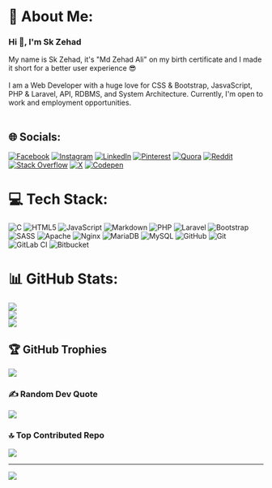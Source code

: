 # 💫 About Me:
<h3 align="left">Hi 👋, I'm Sk Zehad</h3>

My name is Sk Zehad, it's "Md Zehad Ali" on my birth certificate and I made it short for a better user experience 😎<br><br>I am a Web Developer with a huge love for CSS & Bootstrap, JasvaScript, PHP & Laravel, API, RDBMS, and System Architecture. Currently, I'm open to work and employment opportunities.<br><br>


## 🌐 Socials:
[![Facebook](https://img.shields.io/badge/Facebook-%231877F2.svg?logo=Facebook&logoColor=white)](https://facebook.com/sehabkhanzehad) [![Instagram](https://img.shields.io/badge/Instagram-%23E4405F.svg?logo=Instagram&logoColor=white)](https://instagram.com/sehabkhanzehad) [![LinkedIn](https://img.shields.io/badge/LinkedIn-%230077B5.svg?logo=linkedin&logoColor=white)](https://linkedin.com/in/sehabkhanzehad) [![Pinterest](https://img.shields.io/badge/Pinterest-%23E60023.svg?logo=Pinterest&logoColor=white)](https://pinterest.com/sehabkhanzehad) [![Quora](https://img.shields.io/badge/Quora-%23B92B27.svg?logo=Quora&logoColor=white)](https://quora.com/profile/sehabkhanzehad) [![Reddit](https://img.shields.io/badge/Reddit-%23FF4500.svg?logo=Reddit&logoColor=white)](https://reddit.com/user/sehabkhanzehad) [![Stack Overflow](https://img.shields.io/badge/-Stackoverflow-FE7A16?logo=stack-overflow&logoColor=white)](https://stackoverflow.com/users/sehabkhanzehad) [![X](https://img.shields.io/badge/X-black.svg?logo=X&logoColor=white)](https://x.com/sehabkhanzehad) [![Codepen](https://img.shields.io/badge/Codepen-000000?style=for-the-badge&logo=codepen&logoColor=white)](https://codepen.io/sehabkhanzehad) 

# 💻 Tech Stack:
![C](https://img.shields.io/badge/c-%2300599C.svg?style=for-the-badge&logo=c&logoColor=white) ![HTML5](https://img.shields.io/badge/html5-%23E34F26.svg?style=for-the-badge&logo=html5&logoColor=white) ![JavaScript](https://img.shields.io/badge/javascript-%23323330.svg?style=for-the-badge&logo=javascript&logoColor=%23F7DF1E) ![Markdown](https://img.shields.io/badge/markdown-%23000000.svg?style=for-the-badge&logo=markdown&logoColor=white) ![PHP](https://img.shields.io/badge/php-%23777BB4.svg?style=for-the-badge&logo=php&logoColor=white) ![Laravel](https://img.shields.io/badge/laravel-%23FF2D20.svg?style=for-the-badge&logo=laravel&logoColor=white) ![Bootstrap](https://img.shields.io/badge/bootstrap-%238511FA.svg?style=for-the-badge&logo=bootstrap&logoColor=white) ![SASS](https://img.shields.io/badge/SASS-hotpink.svg?style=for-the-badge&logo=SASS&logoColor=white) ![Apache](https://img.shields.io/badge/apache-%23D42029.svg?style=for-the-badge&logo=apache&logoColor=white) ![Nginx](https://img.shields.io/badge/nginx-%23009639.svg?style=for-the-badge&logo=nginx&logoColor=white) ![MariaDB](https://img.shields.io/badge/MariaDB-003545?style=for-the-badge&logo=mariadb&logoColor=white) ![MySQL](https://img.shields.io/badge/mysql-4479A1.svg?style=for-the-badge&logo=mysql&logoColor=white) ![GitHub](https://img.shields.io/badge/github-%23121011.svg?style=for-the-badge&logo=github&logoColor=white) ![Git](https://img.shields.io/badge/git-%23F05033.svg?style=for-the-badge&logo=git&logoColor=white) ![GitLab CI](https://img.shields.io/badge/gitlab%20CI-%23181717.svg?style=for-the-badge&logo=gitlab&logoColor=white) ![Bitbucket](https://img.shields.io/badge/bitbucket-%230047B3.svg?style=for-the-badge&logo=bitbucket&logoColor=white)
# 📊 GitHub Stats:
![](https://github-readme-stats.vercel.app/api?username=sehabkhanzehad&theme=transparent&hide_border=false&include_all_commits=false&count_private=false)<br/>
![](https://github-readme-streak-stats.herokuapp.com/?user=sehabkhanzehad&theme=transparent&hide_border=false)<br/>
![](https://github-readme-stats.vercel.app/api/top-langs/?username=sehabkhanzehad&theme=transparent&hide_border=false&include_all_commits=false&count_private=false&layout=compact)

## 🏆 GitHub Trophies
![](https://github-profile-trophy.vercel.app/?username=sehabkhanzehad&theme=radical&no-frame=false&no-bg=false&margin-w=4)

### ✍️ Random Dev Quote
![](https://quotes-github-readme.vercel.app/api?type=horizontal&theme=radical)

### 🔝 Top Contributed Repo
![](https://github-contributor-stats.vercel.app/api?username=sehabkhanzehad&limit=5&theme=dark&combine_all_yearly_contributions=true)

---
[![](https://visitcount.itsvg.in/api?id=sehabkhanzehad&icon=0&color=0)](https://visitcount.itsvg.in)

<!-- Proudly created with GPRM ( https://gprm.itsvg.in ) -->